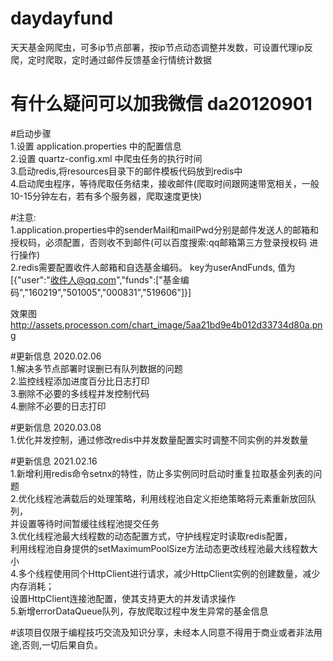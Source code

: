 # daydayfund
天天基金网爬虫，可多ip节点部署，按ip节点动态调整并发数，可设置代理ip反爬，定时爬取，定时通过邮件反馈基金行情统计数据

# 有什么疑问可以加我微信 da20120901


#启动步骤  
1.设置 application.properties 中的配置信息  
2.设置 quartz-config.xml 中爬虫任务的执行时间  
3.启动redis,将resources目录下的邮件模板代码放到redis中  
4.启动爬虫程序，等待爬取任务结束，接收邮件(爬取时间跟网速带宽相关，一般10-15分钟左右，若有多个服务器，爬取速度更快)  

#注意:  
1.application.properties中的senderMail和mailPwd分别是邮件发送人的邮箱和授权码，必须配置，否则收不到邮件(可以百度搜索:qq邮箱第三方登录授权码 进行操作)  
2.redis需要配置收件人邮箱和自选基金编码。 key为userAndFunds, 值为 [{"user":"收件人@qq.com","funds":["基金编码","160219","501005","000831","519606"]}]  

效果图  
http://assets.processon.com/chart_image/5aa21bd9e4b012d33734d80a.png

#更新信息
2020.02.06  
1.解决多节点部署时误删已有队列数据的问题  
2.监控线程添加进度百分比日志打印  
3.删除不必要的多线程并发控制代码  
4.删除不必要的日志打印

#更新信息
2020.03.08  
1.优化并发控制，通过修改redis中并发数量配置实时调整不同实例的并发数量
 
#更新信息
2021.02.16  
1.新增利用redis命令setnx的特性，防止多实例同时启动时重复拉取基金列表的问题  
2.优化线程池满载后的处理策略，利用线程池自定义拒绝策略将元素重新放回队列，  
并设置等待时间暂缓往线程池提交任务  
3.优化线程池最大线程数的动态配置方式，守护线程定时读取redis配置，  
利用线程池自身提供的setMaximumPoolSize方法动态更改线程池最大线程数大小  
4.多个线程使用同个HttpClient进行请求，减少HttpClient实例的创建数量，减少内存消耗；  
设置HttpClient连接池配置，使其支持更大的并发请求操作  
5.新增errorDataQueue队列，存放爬取过程中发生异常的基金信息  



#该项目仅限于编程技巧交流及知识分享，未经本人同意不得用于商业或者非法用途,否则,一切后果自负。
